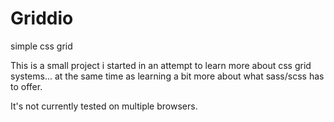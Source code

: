 # Griddio
simple css grid

This is a small project i started in an attempt to learn more about css grid systems... at the same time as learning a bit more about what sass/scss has to offer.

It's not currently tested on multiple browsers.
